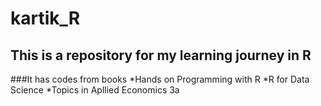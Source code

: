# kartik_R
## This is a repository for my learning journey in R
###It has codes from books
*Hands on Programming with R
*R for Data Science
*Topics in Apllied Economics 3a
